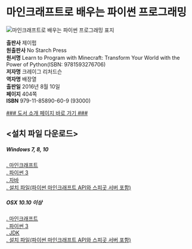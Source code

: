  
# 마인크래프트로 배우는 파이썬 프로그래밍
  
 ![마인크래프트로 배우는 파이썬 프로그래밍 표지](http://image.yes24.com/momo/TopCate877/MidCate010/87690364.jpg)
  
**출판사** 제이펍  
**원출판사** No Starch Press  
**원서명** Learn to Program with Minecraft: Transform Your World with the Power of Python(ISBN: 9781593276706)  
**저자명** 크레이그 리처드슨  
**역자명** 배장열  
**출판일** 2016년 8월 10일  
**페이지** 404쪽  
**ISBN** 979-11-85890-60-9 (93000)  

[### 도서 소개 페이지 바로 가기 ###](http://jpub.tistory.com/601)  

## <설치 파일 다운로드>  
##### Windows 7, 8, 10  
[. 마인크래프트](https://minecraft.net/)  
[. 파이썬 3](http://www.python.org/downloads/)  
[. 자바](http://www.java.com/ko/download/)  
[. 설치 파일(파이썬 마인크래프트 API와 스피곳 서버 포함)](https://drive.google.com/file/d/1ihXz8px3b6QP4Rzip9mmwoyUaqu5G9nF/)  
  
##### OSX 10.10 이상  
[. 마인크래프트](https://minecraft.net/)  
[. 파이썬 3](http://www.python.org/downloads/)  
[. JDK](http://www.oracle.com/technetwork/java/javase/downloads/index.html)  
[. 설치 파일(파이썬 마인크래프트 API와 스피곳 서버 포함)](https://drive.google.com/file/d/12ny6bYlNVcF9pjdDetx15ONc6n99Bh7p/)  
